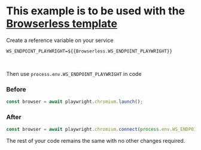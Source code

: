 # This example is to be used with the [Browserless template](https://railway.app/template/browserless)

Create a reference variable on your service

```shell
WS_ENDPOINT_PLAYWRIGHT=${{Browserless.WS_ENDPOINT_PLAYWRIGHT}}
```

</br>

Then use `process.env.WS_ENDPOINT_PLAYWRIGHT` in code

### Before

```javascript
const browser = await playwright.chromium.launch();
```

### After

```javascript
const browser = await playwright.chromium.connect(process.env.WS_ENDPOINT_PLAYWRIGHT);
```

The rest of your code remains the same with no other changes required.